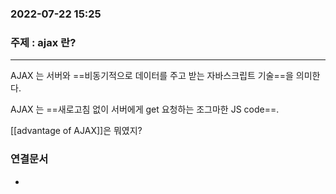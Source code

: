 ---
---

### 2022-07-22 15:25  

### 주제 : ajax 란?
----

AJAX 는 서버와 ==비동기적으로 데이터를 주고 받는 자바스크립트 기술==을 의미한다. 

AJAX 는 ==새로고침 없이 서버에게 get 요청하는 조그마한 JS code==.

[[advantage of AJAX]]은 뭐였지? 



### 연결문서
- 
